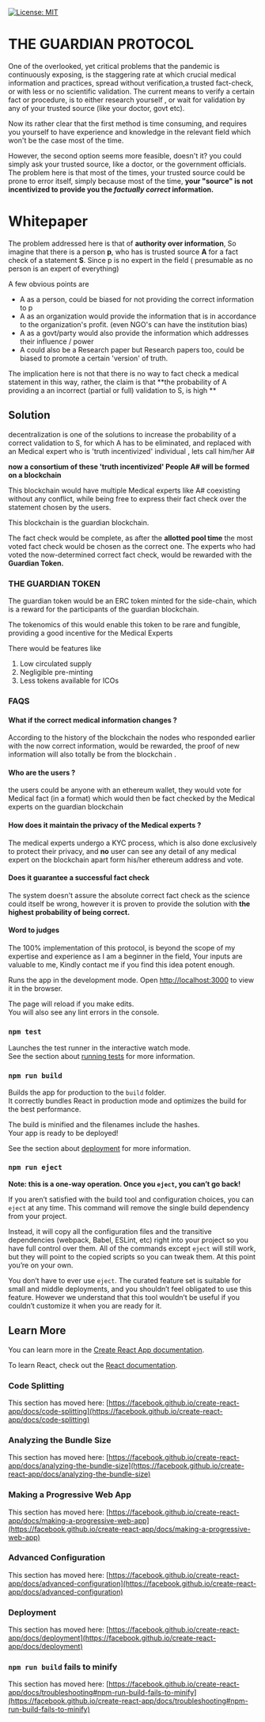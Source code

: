 
[![License: MIT](https://img.shields.io/badge/License-MIT-yellow.svg)](https://opensource.org/licenses/MIT)
# THE GUARDIAN PROTOCOL

One of the overlooked, yet critical problems that the pandemic is continuously exposing, is the staggering rate at which crucial medical information and practices, spread without verification,a trusted fact-check, or with less or no scientific validation. The current means to verify a certain fact or procedure, is to either research yourself , or wait for validation by any of your trusted source (like your doctor, govt etc).

Now its rather clear that the first method is time consuming, and requires you yourself to have experience and knowledge in the relevant field which won't be the case most of the time.

However, the second option seems more feasible, doesn't it? you could simply ask your trusted source, like a doctor, or the government officials.
The problem here is that most of the times, your trusted source could be prone to error itself, simply because most of the time, **your "source" is not incentivized to provide you the _factually correct_ information.**


# Whitepaper
The problem addressed here is that of **authority over information**, So imagine that there is a person  **p**, who has is trusted source **A** for a fact check of a statement **S**. Since p is no expert in the field ( presumable as no person is an expert of everything)

A few obvious points are

 - A as a person, could be biased for not providing the correct information to p
 - A as an organization would provide the information that is in accordance to the organization's profit. (even NGO's can have the institution bias)
 - A as a govt/party would also provide the information which addresses their influence / power
 - A could also be a Research paper but Research papers too, could be biased to promote a certain 'version' of truth. 

The implication here is not that there is no way to fact check a medical statement in this way, rather, the claim is that  **the probability of A providing a an incorrect (partial or full) validation to S, is high **

## Solution

decentralization is one of the solutions to increase the probability of a correct validation to S, for which A has to be eliminated, and replaced with an Medical expert who is 'truth incentivized' individual , lets call him/her A#

**now a  consortium of  these 'truth incentivized' People  A#  will be formed on a blockchain** 

This blockchain would have multiple Medical experts like A# coexisting without any conflict, while being free to express their fact check over the statement chosen by the users.

This blockchain is the guardian blockchain.

The fact check would be complete, as after the **allotted pool time** the most voted fact check would be chosen as the correct one.
The experts who had voted the now-determined correct fact check, would be rewarded with the **Guardian Token.**

### THE GUARDIAN TOKEN

The guardian token would be an ERC token minted for the side-chain, which is a reward for the participants of the guardian blockchain.

The tokenomics of this would enable this token to be rare and fungible, providing a good incentive for the Medical Experts

There would be features like

 1. Low circulated supply
 2. Negligible pre-minting
 3. Less tokens available for ICOs

### FAQS

#### What if the correct medical information changes ?
According to the history of the blockchain the nodes who responded earlier with the now correct information, would be rewarded, the proof of new information will also totally be from the blockchain .
#### Who are the users ?
the users could be anyone with an ethereum wallet, they would vote for Medical fact (in a format) which would then be fact checked by the Medical experts on the guardian blockchain
#### How does it maintain the privacy of the Medical experts ?
The medical experts undergo a KYC process, which is also done exclusively to protect their privacy, and **no** user can see any detail of any medical expert on the blockchain apart form his/her ethereum address and vote.

#### Does it guarantee a successful fact check
The system doesn't assure the absolute correct fact check as the science could itself be wrong, however it is proven to provide the solution with **the highest probability of being correct.**


#### Word to judges
The 100% implementation of this protocol, is beyond the scope of my expertise and experience as I am a beginner in the field, Your inputs are valuable to me, Kindly contact me if you find this idea potent enough.



Runs the app in the development mode.
Open [http://localhost:3000](http://localhost:3000) to view it in the browser.

The page will reload if you make edits.\
You will also see any lint errors in the console.

### `npm test`

Launches the test runner in the interactive watch mode.\
See the section about [running tests](https://facebook.github.io/create-react-app/docs/running-tests) for more information.

### `npm run build`

Builds the app for production to the `build` folder.\
It correctly bundles React in production mode and optimizes the build for the best performance.

The build is minified and the filenames include the hashes.\
Your app is ready to be deployed!

See the section about [deployment](https://facebook.github.io/create-react-app/docs/deployment) for more information.

### `npm run eject`

**Note: this is a one-way operation. Once you `eject`, you can’t go back!**

If you aren’t satisfied with the build tool and configuration choices, you can `eject` at any time. This command will remove the single build dependency from your project.

Instead, it will copy all the configuration files and the transitive dependencies (webpack, Babel, ESLint, etc) right into your project so you have full control over them. All of the commands except `eject` will still work, but they will point to the copied scripts so you can tweak them. At this point you’re on your own.

You don’t have to ever use `eject`. The curated feature set is suitable for small and middle deployments, and you shouldn’t feel obligated to use this feature. However we understand that this tool wouldn’t be useful if you couldn’t customize it when you are ready for it.

## Learn More

You can learn more in the [Create React App documentation](https://facebook.github.io/create-react-app/docs/getting-started).

To learn React, check out the [React documentation](https://reactjs.org/).

### Code Splitting

This section has moved here: [https://facebook.github.io/create-react-app/docs/code-splitting](https://facebook.github.io/create-react-app/docs/code-splitting)

### Analyzing the Bundle Size

This section has moved here: [https://facebook.github.io/create-react-app/docs/analyzing-the-bundle-size](https://facebook.github.io/create-react-app/docs/analyzing-the-bundle-size)

### Making a Progressive Web App

This section has moved here: [https://facebook.github.io/create-react-app/docs/making-a-progressive-web-app](https://facebook.github.io/create-react-app/docs/making-a-progressive-web-app)

### Advanced Configuration

This section has moved here: [https://facebook.github.io/create-react-app/docs/advanced-configuration](https://facebook.github.io/create-react-app/docs/advanced-configuration)

### Deployment

This section has moved here: [https://facebook.github.io/create-react-app/docs/deployment](https://facebook.github.io/create-react-app/docs/deployment)

### `npm run build` fails to minify

This section has moved here: [https://facebook.github.io/create-react-app/docs/troubleshooting#npm-run-build-fails-to-minify](https://facebook.github.io/create-react-app/docs/troubleshooting#npm-run-build-fails-to-minify)

